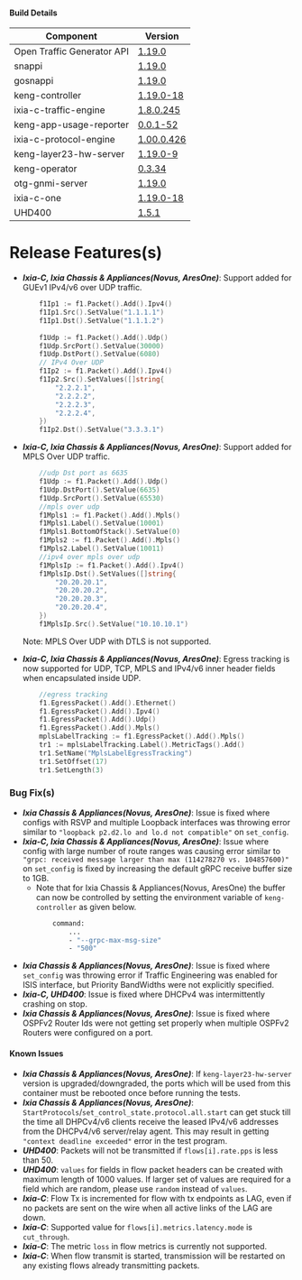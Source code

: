 #### Build Details

| Component                     | Version       |
|-------------------------------|---------------|
| Open Traffic Generator API    | [1.19.0](https://redocly.github.io/redoc/?url=https://raw.githubusercontent.com/open-traffic-generator/models/v1.19.0/artifacts/openapi.yaml)         |
| snappi                        | [1.19.0](https://pypi.org/project/snappi/1.19.0)        |
| gosnappi                      | [1.19.0](https://pkg.go.dev/github.com/open-traffic-generator/snappi/gosnappi@v1.19.0)        |
| keng-controller               | [1.19.0-18](https://github.com/orgs/open-traffic-generator/packages/container/package/keng-controller)    |
| ixia-c-traffic-engine         | [1.8.0.245](https://github.com/orgs/open-traffic-generator/packages/container/package/ixia-c-traffic-engine)       |
| keng-app-usage-reporter       | [0.0.1-52](https://github.com/orgs/open-traffic-generator/packages/container/package/keng-app-usage-reporter)      |
| ixia-c-protocol-engine        | [1.00.0.426](https://github.com/orgs/open-traffic-generator/packages/container/package/ixia-c-protocol-engine)    | 
| keng-layer23-hw-server        | [1.19.0-9](https://github.com/orgs/open-traffic-generator/packages/container/package/keng-layer23-hw-server)    |
| keng-operator                 | [0.3.34](https://github.com/orgs/open-traffic-generator/packages/container/package/keng-operator)        | 
| otg-gnmi-server               | [1.19.0](https://github.com/orgs/open-traffic-generator/packages/container/package/otg-gnmi-server)         |
| ixia-c-one                    | [1.19.0-18](https://github.com/orgs/open-traffic-generator/packages/container/package/ixia-c-one/)         |
| UHD400                        | [1.5.1](https://downloads.ixiacom.com/support/downloads_and_updates/public/UHD400/1.5/1.5.1/artifacts.tar)         |


# Release Features(s)

* <b><i>Ixia-C, Ixia Chassis & Appliances(Novus, AresOne)</i></b>: Support added for GUEv1 IPv4/v6 over UDP traffic.
    ```go
        f1Ip1 := f1.Packet().Add().Ipv4()​
        f1Ip1.Src().SetValue("1.1.1.1")​
        f1Ip1.Dst().SetValue("1.1.1.2")​
        ​
        f1Udp := f1.Packet().Add().Udp()​
        f1Udp.SrcPort().SetValue(30000)​
        f1Udp.DstPort().SetValue(6080)​
        // IPv4 Over UDP​
        f1Ip2 := f1.Packet().Add().Ipv4()​
        f1Ip2.Src().SetValues([]string{​
            "2.2.2.1",​
            "2.2.2.2",​
            "2.2.2.3",​
            "2.2.2.4",​
        })​
        f1Ip2.Dst().SetValue("3.3.3.1")​
    ```

* <b><i>Ixia-C, Ixia Chassis & Appliances(Novus, AresOne)</i></b>: Support added for MPLS Over UDP traffic.
    ```go
        //udp Dst port as 6635​
        f1Udp := f1.Packet().Add().Udp()​
        f1Udp.DstPort().SetValue(6635)​
        f1Udp.SrcPort().SetValue(65530)​
        //mpls over udp​
        f1Mpls1 := f1.Packet().Add().Mpls()​
        f1Mpls1.Label().SetValue(10001)​
        f1Mpls1.BottomOfStack().SetValue(0)
        f1Mpls2 := f1.Packet().Add().Mpls()​
        f1Mpls2.Label().SetValue(10011)​
        //ipv4 over mpls over udp​
        f1MplsIp := f1.Packet().Add().Ipv4()​
        f1MplsIp.Dst().SetValues([]string{​
            "20.20.20.1",​
            "20.20.20.2",​
            "20.20.20.3",​
            "20.20.20.4",​
        })​
        f1MplsIp.Src().SetValue("10.10.10.1")
    ```
    Note: MPLS Over UDP with DTLS is not supported.

* <b><i>Ixia-C, Ixia Chassis & Appliances(Novus, AresOne)</i></b>: Egress tracking is now supported for UDP, TCP, MPLS and IPv4/v6 inner header fields when encapsulated inside UDP.
    ```go
        //egress tracking
        f1.EgressPacket().Add().Ethernet()
        f1.EgressPacket().Add().Ipv4()
        f1.EgressPacket().Add().Udp()
        f1.EgressPacket().Add().Mpls()
        mplsLabelTracking := f1.EgressPacket().Add().Mpls()
        tr1 := mplsLabelTracking.Label().MetricTags().Add()
        tr1.SetName("MplsLabelEgressTracking")
        tr1.SetOffset(17)
        tr1.SetLength(3)
    ```
	
### Bug Fix(s)
* <b><i>Ixia Chassis & Appliances(Novus, AresOne)</i></b>: Issue is fixed where configs with RSVP and multiple Loopback interfaces was throwing error similar to `"loopback p2.d2.lo and lo.d not compatible"` on `set_config`.
* <b><i>Ixia-C, Ixia Chassis & Appliances(Novus, AresOne)</i></b>: Issue where config with large number of route ranges was causing error similar to `"grpc: received message larger than max (114278270 vs. 104857600)"` on `set_config` is fixed by increasing the default gRPC receive buffer size to 1GB.
    - Note that for Ixia Chassis & Appliances(Novus, AresOne) the buffer can now be controlled by setting the environment variable of `keng-controller` as given below.
        ```sh
            command:
                ...
                - "--grpc-max-msg-size"​
                - "500"
        ```
* <b><i>Ixia Chassis & Appliances(Novus, AresOne)</i></b>: Issue is fixed where `set_config` was throwing error if Traffic Engineering was enabled for ISIS interface, but Priority BandWidths were not explicitly specified.
* <b><i>Ixia-C, UHD400</i></b>: Issue is fixed where DHCPv4 was intermittently crashing on stop.
* <b><i>Ixia Chassis & Appliances(Novus, AresOne)</i></b>: Issue is fixed where OSPFv2 Router Ids were not getting set properly when multiple OSPFv2 Routers were configured on a port. 


#### Known Issues
* <b><i>Ixia Chassis & Appliances(Novus, AresOne)</i></b>: If `keng-layer23-hw-server` version is upgraded/downgraded, the ports which will be used from this container must be rebooted once before running the tests.
* <b><i>Ixia Chassis & Appliances(Novus, AresOne)</i></b>: `StartProtocols`/`set_control_state.protocol.all.start` can get stuck till the time all DHPCv4/v6 clients receive the leased IPv4/v6 addresses from the DHCPv4/v6 server/relay agent. This may result in getting `"context deadline exceeded"` error in the test program.
* <b><i>UHD400</i></b>: Packets will not be transmitted if `flows[i].rate.pps` is less than 50.
* <b><i>UHD400</i></b>: `values` for fields in flow packet headers can be created with maximum length of 1000 values. If larger set of values are required for a field which are random, please use `random` instead of `values`.
* <b><i>Ixia-C</i></b>: Flow Tx is incremented for flow with tx endpoints as LAG, even if no packets are sent on the wire when all active links of the LAG are down. 
* <b><i>Ixia-C</i></b>: Supported value for `flows[i].metrics.latency.mode` is `cut_through`.
* <b><i>Ixia-C</i></b>: The metric `loss` in flow metrics is currently not supported.
* <b><i>Ixia-C</i></b>: When flow transmit is started, transmission will be restarted on any existing flows already transmitting packets. 